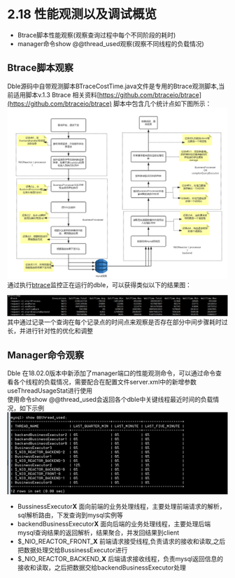 # 2.18 性能观测以及调试概览
+ Btrace脚本性能观察(观察查询过程中每个不同阶段的耗时)
+ manager命令show @@thread_used观察(观察不同线程的负载情况)

## Btrace脚本观察
Dble源码中自带观测脚本BTraceCostTime.java文件是专用的Btrace观测脚本,当前适用脚本v.1.3
Btrace 相关资料[https://github.com/btraceio/btrace](https://github.com/btraceio/btrace)
脚本中包含几个统计点如下图所示：  
![18_performance_checkpoint](pic/2.18_performance_checkpoint.png)
通过执行[btrace](https://github.com/btraceio/btrace)监控正在运行的dble，可以获得类似以下的结果图： 
 
![18_performan_result](pic/2.18_performan_result.png)
其中通过记录一个查询在每个记录点的时间点来观察是否存在部分中间步骤耗时过长，并进行针对性的优化和调整
## Manager命令观察
Dble 在18.02.0版本中新添加了manager端口的性能观测命令，可以通过命令查看各个线程的负载情况，需要配合在配置文件server.xml中的新增参数useThreadUsageStat进行使用  
使用命令show @@thread_used会返回各个dble中关键线程最近时间的负载情况，如下示例  
![18_show_thread_used_result](pic/2.18_show_thread_used_result.png)
+ BussinessExecutor**X**
  面向前端的业务处理线程，主要处理前端请求的解析，sql解析路由，下发查询到mysql实例等
+ backendBusinessExecutor**X**
  面向后端的业务处理线程，主要处理后端mysql查询结果的返回解析，结果聚合，并发回结果到client
+ $\_NIO\_REACTOR\_FRONT\_**X**
  前端请求接受线程,负责请求的接收和读取,之后把数据处理交给BussinessExecutor进行
+ $\_NIO\_REACTOR\_BACKEND\_**X**
  后端请求接收线程，负责mysql返回信息的接收和读取，之后把数据交给backendBusinessExecutor处理
